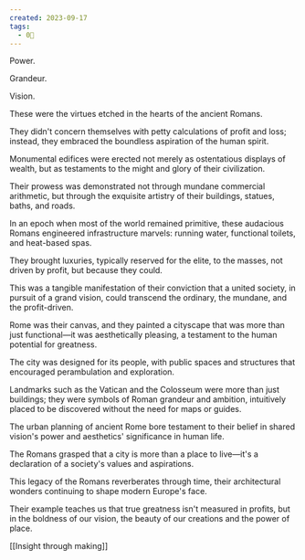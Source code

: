 ```yaml
---
created: 2023-09-17
tags:
  - 0🌲
---
```

Power.

Grandeur.

Vision.

These were the virtues etched in the hearts of the ancient Romans.

They didn't concern themselves with petty calculations of profit and loss; instead, they embraced the boundless aspiration of the human spirit.

Monumental edifices were erected not merely as ostentatious displays of wealth, but as testaments to the might and glory of their civilization.

Their prowess was demonstrated not through mundane commercial arithmetic, but through the exquisite artistry of their buildings, statues, baths, and roads.

In an epoch when most of the world remained primitive, these audacious Romans engineered infrastructure marvels: running water, functional toilets, and heat-based spas.

They brought luxuries, typically reserved for the elite, to the masses, not driven by profit, but because they could.

This was a tangible manifestation of their conviction that a united society, in pursuit of a grand vision, could transcend the ordinary, the mundane, and the profit-driven.

Rome was their canvas, and they painted a cityscape that was more than just functional—it was aesthetically pleasing, a testament to the human potential for greatness.

The city was designed for its people, with public spaces and structures that encouraged perambulation and exploration.

Landmarks such as the Vatican and the Colosseum were more than just buildings; they were symbols of Roman grandeur and ambition, intuitively placed to be discovered without the need for maps or guides.

The urban planning of ancient Rome bore testament to their belief in shared vision's power and aesthetics' significance in human life.

The Romans grasped that a city is more than a place to live—it's a declaration of a society's values and aspirations.

This legacy of the Romans reverberates through time, their architectural wonders continuing to shape modern Europe's face.

Their example teaches us that true greatness isn't measured in profits, but in the boldness of our vision, the beauty of our creations and the power of place.

[[Insight through making]]